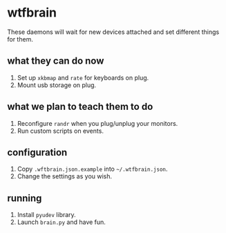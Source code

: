# wtfbrain

These daemons will wait for new devices attached and set different things for them.

## what they can do now
  1. Set up `xkbmap` and `rate` for keyboards on plug.
  1. Mount usb storage on plug.

## what we plan to teach them to do
  1. Reconfigure `randr` when you plug/unplug your monitors.
  1. Run custom scripts on events.

## configuration
  1. Copy `.wftbrain.json.example` into `~/.wtfbrain.json`.
  1. Change the settings as you wish.

## running
  1. Install `pyudev` library.
  1. Launch `brain.py` and have fun.
